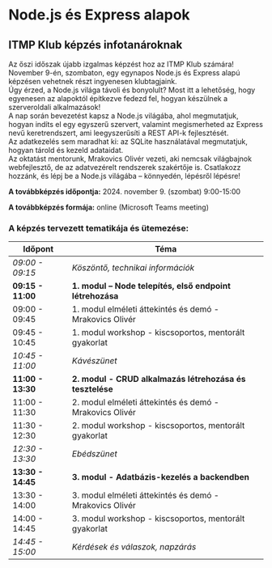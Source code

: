 # Node.js és Express alapok

## ITMP Klub képzés infotanároknak

Az őszi időszak újabb izgalmas képzést hoz az ITMP Klub számára! November 9-én, szombaton, egy egynapos Node.js és Express alapú képzésen vehetnek részt ingyenesen klubtagjaink.  
Úgy érzed, a Node.js világa távoli és bonyolult? Most itt a lehetőség, hogy egyenesen az alapoktól építkezve fedezd fel, hogyan készülnek a szerveroldali alkalmazások!  
A nap során bevezetést kapsz a Node.js világába, ahol megmutatjuk, hogyan indíts el egy egyszerű szervert, valamint megismerheted az Express nevű keretrendszert, ami leegyszerűsíti a REST API-k fejlesztését.  
Az adatkezelés sem maradhat ki: az SQLite használatával megmutatjuk, hogyan tárold és kezeld adataidat.  
Az oktatást mentorunk, Mrakovics Olivér vezeti, aki nemcsak világbajnok webfejlesztő, de az adatvezérelt rendszerek szakértője is. Csatlakozz hozzánk, és lépj be a Node.js világába – könnyedén, lépésről lépésre!

**A továbbképzés időpontja:** 2024. november 9. (szombat) 9:00-15:00

**A továbbképzés formája:** online (Microsoft Teams meeting)

### A képzés tervezett tematikája és ütemezése:

| Időpont           | Téma                                                     |
| ----------------- | -------------------------------------------------------- |
| _09:00 - 09:15_   | _Köszöntő, technikai információk_                        |
| **09:15 - 11:00** | **1. modul – Node telepítés, első endpoint létrehozása** |
| 09:00 - 09:45     | 1. modul elméleti áttekintés és demó - Mrakovics Olivér  |
| 09:45 - 10:45     | 1. modul workshop - kiscsoportos, mentorált gyakorlat    |
| _10:45 - 11:00_   | _Kávészünet_                                             |
| **11:00 - 13:30** | **2. modul - CRUD alkalmazás létrehozása és tesztelése** |
| 11:00 - 11:30     | 2. modul elméleti áttekintés és demó - Mrakovics Olivér  |
| 11:30 - 12:30     | 2. modul workshop - kiscsoportos, mentorált gyakorlat    |
| _12:30 - 13:30_   | _Ebédszünet_                                             |
| **13:30 - 14:45** | **3. modul - Adatbázis-kezelés a backendben**            |
| 13:30 - 14:00     | 3. modul elméleti áttekintés és demó - Mrakovics Olivér  |
| 14:00 - 14:45     | 3. modul workshop - kiscsoportos, mentorált gyakorlat    |
| _14:45 - 15:00_   | _Kérdések és válaszok, napzárás_                         |

